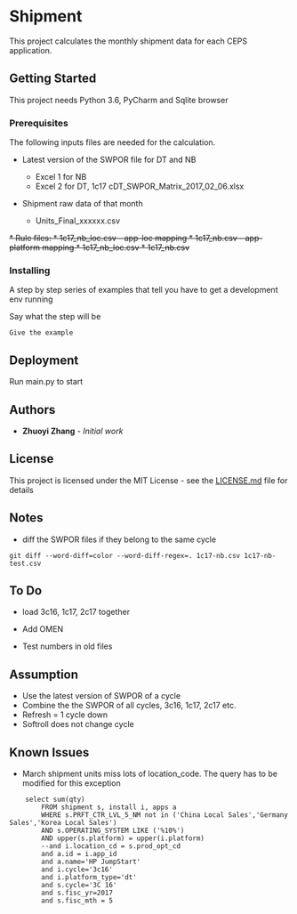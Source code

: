 
# Shipment

This project calculates the monthly shipment data for each CEPS application.

## Getting Started

This project needs Python 3.6, PyCharm and Sqlite browser
### Prerequisites

The following inputs files are needed for the calculation.

* Latest version of the SWPOR file for DT and NB
    
    * Excel 1 for NB
    * Excel 2 for DT, 1c17 cDT_SWPOR_Matrix_2017_02_06.xlsx
* Shipment raw data of that month
    
    * Units_Final_xxxxxx.csv

~~* Rule files:
    * 1c17_nb_loc.csv - app-loc mapping
    * 1c17_nb.csv  - app-platform mapping
    * 1c17_nb_loc.csv
    * 1c17_nb.csv~~




### Installing

A step by step series of examples that tell you have to get a development env running

Say what the step will be

```
Give the example
```



## Deployment

Run main.py to start


## Authors

* **Zhuoyi Zhang** - *Initial work* 


## License

This project is licensed under the MIT License - see the [LICENSE.md](LICENSE.md) file for details

## Notes

* diff the SWPOR files if they belong to the same cycle

````
git diff --word-diff=color --word-diff-regex=. 1c17-nb.csv 1c17-nb-test.csv
````



## To Do

* load 3c16, 1c17, 2c17 together

* Add OMEN

* Test numbers in old files

## Assumption

* Use the latest version of SWPOR of a cycle
* Combine the the SWPOR of all cycles, 3c16, 1c17, 2c17 etc.
* Refresh = 1 cycle down
* Softroll does not change cycle


## Known Issues

* March shipment units miss lots of location_code.  The query has to be modified for this exception

```
    select sum(qty)
        FROM shipment s, install i, apps a
        WHERE s.PRFT_CTR_LVL_5_NM not in ('China Local Sales','Germany Sales','Korea Local Sales')
        AND s.OPERATING_SYSTEM LIKE ('%10%')
		AND upper(s.platform) = upper(i.platform)
		--and i.location_cd = s.prod_opt_cd
		and a.id = i.app_id
		and a.name='HP JumpStart'
		and i.cycle='3c16'  
		and i.platform_type='dt'
        and s.cycle='3C 16'
	    and s.fisc_yr=2017
	    and s.fisc_mth = 5

```


